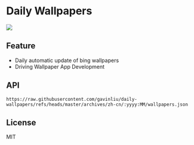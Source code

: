 # Daily Wallpapers
  
![](https://www.bing.com/th?id=OHR.OrdesaSpain_ZH-CN1445868068_UHD.jpg)

## Feature

- Daily automatic update of bing wallpapers
- Driving Wallpaper App Development

## API

```
https://raw.githubusercontent.com/gavinliu/daily-wallpapers/refs/heads/master/archives/zh-cn/:yyyy:MM/wallpapers.json
```

## License

MIT
  